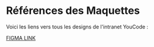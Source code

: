 # Références des Maquettes
Voici les liens vers tous les designs de l'intranet YouCode :

[FIGMA LINK ](https://www.figma.com/design/bAwWEdLdjdVdyxZnTh86RG/School-Management-Admin-Dashboard-UI--Community-?node-id=6-3&t=PFM4m5xjuIM3oLuN-1)

